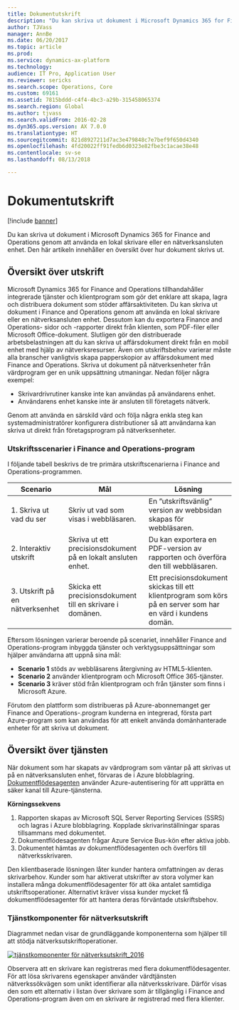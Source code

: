 ```yaml
---
title: Dokumentutskrift
description: "Du kan skriva ut dokument i Microsoft Dynamics 365 for Finance and Operations genom att använda en lokal skrivare eller en nätverksansluten enhet. Den här artikeln innehåller en översikt över hur dokument skrivs ut."
author: TJVass
manager: AnnBe
ms.date: 06/20/2017
ms.topic: article
ms.prod: 
ms.service: dynamics-ax-platform
ms.technology: 
audience: IT Pro, Application User
ms.reviewer: sericks
ms.search.scope: Operations, Core
ms.custom: 69161
ms.assetid: 7815bddd-c4f4-4bc3-a29b-315458065374
ms.search.region: Global
ms.author: tjvass
ms.search.validFrom: 2016-02-28
ms.dyn365.ops.version: AX 7.0.0
ms.translationtype: HT
ms.sourcegitcommit: 821d8927211d7ac3e479848c7e7bef9f650d4340
ms.openlocfilehash: 4fd20022ff91fedb6d0323e82fbe3c1acae38e48
ms.contentlocale: sv-se
ms.lasthandoff: 08/13/2018

---
```


# <a name="document-printing"></a>Dokumentutskrift

[!include [banner](../includes/banner.md)]

Du kan skriva ut dokument i Microsoft Dynamics 365 for Finance and Operations genom att använda en lokal skrivare eller en nätverksansluten enhet. Den här artikeln innehåller en översikt över hur dokument skrivs ut.

## <a name="printing-overview"></a>Översikt över utskrift

Microsoft Dynamics 365 for Finance and Operations tillhandahåller integrerade tjänster och klientprogram som gör det enklare att skapa, lagra och distribuera dokument som stöder affärsaktiviteten. Du kan skriva ut dokument i Finance and Operations genom att använda en lokal skrivare eller en nätverksansluten enhet. Dessutom kan du exportera Finance and Operations- sidor och -rapporter direkt från klienten, som PDF-filer eller Microsoft Office-dokument. Slutligen gör den distribuerade arbetsbelastningen att du kan skriva ut affärsdokument direkt från en mobil enhet med hjälp av nätverksresurser. Även om utskriftsbehov varierar måste alla branscher vanligtvis skapa papperskopior av affärsdokument med Finance and Operations. Skriva ut dokument på nätverksenheter från värdprogram ger en unik uppsättning utmaningar. Nedan följer några exempel:

- Skrivardrivrutiner kanske inte kan användas på användarens enhet.
- Användarens enhet kanske inte är ansluten till företagets nätverk.

Genom att använda en särskild värd och följa några enkla steg kan systemadministratörer konfigurera distributioner så att användarna kan skriva ut direkt från företagsprogram på nätverksenheter.

### <a name="printing-scenarios-in-finance-and-operations-applications"></a>Utskriftsscenarier i Finance and Operations-program

I följande tabell beskrivs de tre primära utskriftscenarierna i Finance and Operations-programmen.

| Scenario                        | Mål                                                      | Lösning |
|---------------------------------|-----------------------------------------------------------|----------|
| 1. Skriva ut vad du ser        | Skriv ut vad som visas i webbläsaren.             | En ”utskriftsvänlig” version av webbsidan skapas för webbläsaren. |
| 2. Interaktiv utskrift         | Skriva ut ett precisionsdokument på en lokalt ansluten enhet. | Du kan exportera en PDF-version av rapporten och överföra den till webbläsaren. |
| 3. Utskrift på en nätverksenhet | Skicka ett precisionsdokument till en skrivare i domänen.     | Ett precisionsdokument skickas till ett klientprogram som körs på en server som har en värd i kundens domän. |

Eftersom lösningen varierar beroende på scenariet, innehåller Finance and Operations-program inbyggda tjänster och verktygsuppsättningar som hjälper användarna att uppnå sina mål:

- **Scenario 1** stöds av webbläsarens återgivning av HTML5-klienten.
- **Scenario 2** använder klientprogram och Microsoft Office 365-tjänster.
- **Scenario 3** kräver stöd från klientprogram och från tjänster som finns i Microsoft Azure.

Förutom den plattform som distribueras på Azure-abonnemanget ger Finance and Operations-.program kunderna en integrerad, första part Azure-program som kan användas för att enkelt använda domänhanterade enheter för att skriva ut dokument.

## <a name="service-overview"></a>Översikt över tjänsten
När dokument som har skapats av värdprogram som väntar på att skrivas ut på en nätverksansluten enhet, förvaras de i Azure blobblagring. [Dokumentflödesagenten](install-document-routing-agent.md) använder Azure-autentisering för att upprätta en säker kanal till Azure-tjänsterna.

**Körningssekvens**

1. Rapporten skapas av Microsoft SQL Server Reporting Services (SSRS) och lagras i Azure blobblagring. Kopplade skrivarinställningar sparas tillsammans med dokumentet.
2. Dokumentflödesagenten frågar Azure Service Bus-kön efter aktiva jobb.
3. Dokumentet hämtas av dokumentflödesagenten och överförs till nätverksskrivaren.

Den klientbaserade lösningen låter kunder hantera omfattningen av deras skrivarbehov. Kunder som har aktiverat utskrifter av stora volymer kan installera många dokumentflödesagenter för att öka antalet samtidiga utskriftsoperationer. Alternativt kräver vissa kunder mycket få dokumentflödesagenter för att hantera deras förväntade utskriftsbehov.

### <a name="service-components-for-network-printing"></a>Tjänstkomponenter för nätverksutskrift

Diagrammet nedan visar de grundläggande komponenterna som hjälper till att stödja nätverksutskriftoperationer.

[![tjänstkomponenter för nätverksutskrift\_2016](./media/service-components-for-network-printing_2016.png)](./media/service-components-for-network-printing_2016.png)

Observera att en skrivare kan registreras med flera dokumentflödesagenter. För att lösa skrivarens egenskaper använder värdtjänsten nätverkssökvägen som unikt identifierar alla nätverksskrivare. Därför visas den som ett alternativ i listan över skrivare som är tillgänglig i Finance and Operations-program även om en skrivare är registrerad med flera klienter.

